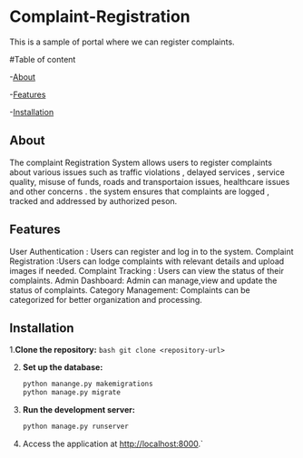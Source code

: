 # Complaint-Registration
This is a sample of portal where we can register complaints.

#Table of content

-[About](#about)

-[Features](#features)

-[Installation](#installation)

## About
The complaint Registration System allows users to register complaints about various issues such as traffic violations , delayed services , service quality, misuse of funds, roads and transportaion issues, healthcare issues and other concerns . the system ensures that complaints are logged , tracked and addressed by authorized peson.

## Features
 User Authentication :  Users can register and log in to the system. 
 Complaint Registration :Users can lodge complaints with relevant details and upload images if 
 needed.
 Complaint Tracking : Users can view the status of their complaints.
 Admin Dashboard: Admin can manage,view and update the status of complaints.
 Category Management: Complaints can be categorized for better organization and processing.

## Installation
1.**Clone the repository:**
    ```bash
    git clone <repository-url>
    ```

2. **Set up the database:**
    ```bash
    python manange.py makemigrations  
    python manage.py migrate
    ```
5. **Run the development server:**
    ```bash
   python manage.py runserver
   ```
6. Access the application at [http://localhost:8000](http://localhost:8000).`

 
